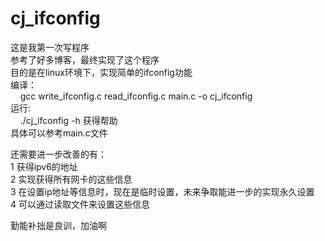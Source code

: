 # cj_ifconfig

这是我第一次写程序</br>
参考了好多博客，最终实现了这个程序</br>
目的是在linux环境下，实现简单的ifconfig功能</br>
编译：</br>
&nbsp;&nbsp;&nbsp;&nbsp;gcc write_ifconfig.c read_ifconfig.c main.c -o cj_ifconfig </br>
运行:</br>
&nbsp;&nbsp;&nbsp;&nbsp;./cj_ifconfig -h 获得帮助</br>
具体可以参考main.c文件</br>

还需要进一步改善的有：</br>
1 获得ipv6的地址</br>
2 实现获得所有网卡的这些信息</br>
3 在设置ip地址等信息时，现在是临时设置，未来争取能进一步的实现永久设置</br>
4 可以通过读取文件来设置这些信息 </br>

勤能补拙是良训，加油啊
